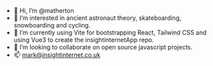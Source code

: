 - 👋 Hi, I’m @matherton
- 👀 I’m interested in ancient astronaut theory, skateboarding, snowboarding and cycling. 
- 🌱 I’m currently using Vite for bootstrapping React, Tailwind CSS and using Vue3 to create the insightinternetApp repo. 
- 💞️ I’m looking to collaborate on open source javascript projects.
- 📫 mark@insightinternet.co.uk

<!---
matherton/matherton is a ✨ special ✨ repository because its `README.md` (this file) appears on your GitHub profile.
You can click the Preview link to take a look at your changes.
--->
